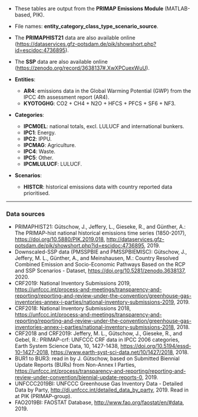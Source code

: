 - These tables are output from the **PRIMAP Emissions Module** (MATLAB-based, PIK).
- File names: **entity_category_class_type_scenario_source**.

- The **PRIMAPHIST21** data are also available online (https://dataservices.gfz-potsdam.de/pik/showshort.php?id=escidoc:4736895).
- The **SSP** data are also available online (https://zenodo.org/record/3638137#.XwXPCuexWuU).
- **Entities**: 
  - **AR4**: emissions data in the Global Warming Potential (GWP) from the IPCC 4th assessment report (AR4).
  - **KYOTOGHG**: CO2 + CH4 + N2O + HFCS + PFCS + SF6 + NF3.
- **Categories**:
  - **IPCM0EL**: national totals, excl. LULUCF and international bunkers.
  - **IPC1**: Energy.
  - **IPC2**: IPPU.
  - **IPCMAG**: Agriculture.
  - **IPC4**: Waste.
  - **IPC5**: Other.
  - **IPCMLULUCF**: LULUCF.
- **Scenarios**:
  - **HISTCR**: historical emissions data with country reported data prioritised.

-----------

### Data sources

- PRIMAPHIST21: Gütschow, J., Jeffery, L., Gieseke, R., and Günther, A.: The PRIMAP-hist national historical emissions time series (1850-2017), https://doi.org/10.5880/PIK.2019.018, http://dataservices.gfz-potsdam.de/pik/showshort.php?id=escidoc:4736895, 2019.
- Downscaled-SSP data (PMSSPBIE and PMSSPBIEMISC): Gütschow, J., Jeffery, M. L., Günther, A., and Meinshausen, M.: Country Resolved Combined Emission and Socio-Economic Pathways Based on the RCP and SSP Scenarios - Dataset, https://doi.org/10.5281/zenodo.3638137, 2020.
- CRF2019: National Inventory Submissions 2019, https://unfccc.int/process-and-meetings/transparency-and-reporting/reporting-and-review-under-the-convention/greenhouse-gas-inventories-annex-i-parties/national-inventory-submissions-2019, 2019.
- CRF2018: National Inventory Submissions 2018, https://unfccc.int/process-and-meetings/transparency-and-reporting/reporting-and-review-under-the-convention/greenhouse-gas-inventories-annex-i-parties/national-inventory-submissions-2018, 2018.
- CRF2018 and CRF2019: Jeffery, M. L., Gütschow, J., Gieseke, R., and Gebel, R.: PRIMAP-crf: UNFCCC CRF data in IPCC 2006 categories, Earth System Science Data, 10, 1427-1438, https://doi.org/10.5194/essd-10-1427-2018, https://www.earth-syst-sci-data.net/10/1427/2018, 2018.
- BUR1 to BUR3: read in by J. Gütschow, based on Submitted Biennial Update Reports (BURs) from Non-Annex I Parties, https://unfccc.int/process/transparency-and-reporting/reporting-and-review-under-convention/biennial-update-reports-0, 2019.
- UNFCCC2019BI: UNFCCC Greenhouse Gas Inventory Data - Detailed Data by Party, http://di.unfccc.int/detailed_data_by_party, 2019. Read in at PIK (PRIMAP-group).
- FAO2019BI: FAOSTAT Database, http://www.fao.org/faostat/en/#data, 2019.